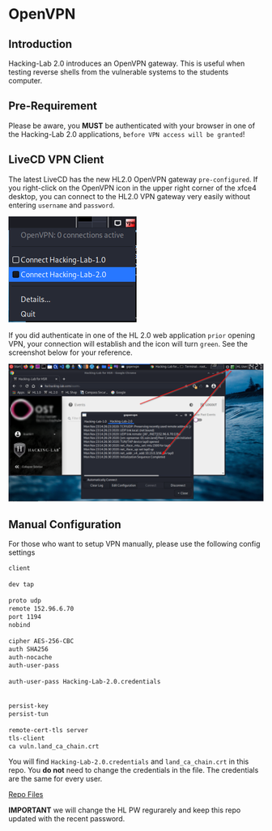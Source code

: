 # OpenVPN
## Introduction
Hacking-Lab 2.0 introduces an OpenVPN gateway. This is useful when testing reverse shells from the vulnerable systems to the students computer. 

## Pre-Requirement
Please be aware, you **MUST** be authenticated with your browser in one of the Hacking-Lab 2.0 applications, `before VPN access will be granted`!

## LiveCD VPN Client
The latest LiveCD has the new HL2.0 OpenVPN gateway `pre-configured`. If you right-click on the OpenVPN icon in the upper right corner of the xfce4 desktop, you can connect to the HL2.0 VPN gateway very easily without entering `username` and `password`. 


![VPN](../img/right-click-vpn.png)

If you did authenticate in one of the HL 2.0 web application `prior` opening VPN, your connection will establish and the icon will turn `green`. See the screenshot below for your reference. 

![VPN](../img/vpn-ok.png)

## Manual Configuration
For those who want to setup VPN manually, please use the following config settings

```
client

dev tap

proto udp
remote 152.96.6.70
port 1194
nobind

cipher AES-256-CBC
auth SHA256
auth-nocache
auth-user-pass

auth-user-pass Hacking-Lab-2.0.credentials


persist-key
persist-tun

remote-cert-tls server
tls-client
ca vuln.land_ca_chain.crt
```

You will find `Hacking-Lab-2.0.credentials` and `land_ca_chain.crt` in this repo. You **do not** need to change the credentials in the file. The credentials are the same for every user.

[Repo Files](./)


**IMPORTANT** we will change the HL PW regurarely and keep this repo updated with the recent password.



